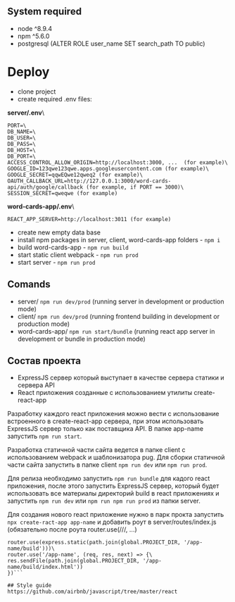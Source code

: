 ## System required
- node ^8.9.4
- npm ^5.6.0
- postgresql (ALTER ROLE user_name SET search_path TO public)

# Deploy

- clone project
- create required .env files:

**server/.env**\
```
PORT=\
DB_NAME=\
DB_USER=\
DB_PASS=\
DB_HOST=\
DB_PORT=\
ACCESS_CONTROL_ALLOW_ORIGIN=http://localhost:3000, ...  (for example)\
GOOGLE_ID=123qwe123qwe.apps.googleusercontent.com (for example)\
GOOGLE_SECRET=qqwEQwe12qweq2 (for example)\
OAUTH_CALLBACK_URL=http://127.0.0.1:3000/word-cards-api/auth/google/callback (for example, if PORT == 3000)\
SESSION_SECRET=qweqwe (for example)
```

**word-cards-app/.env**\
```
REACT_APP_SERVER=http://localhost:3011 (for example)
```

- create new empty data base
- install npm packages in server, client, word-cards-app folders - ```npm i```
- build word-cards-app - ```npm run build```
- start static client webpack - ```npm run prod```
- start server - ```npm run prod```

## Comands
- server/ ```npm run dev/prod``` (running server in development or production mode)
- client/ ```npm run dev/prod``` (running frontend building in development or production mode)
- word-cards-app/ ```npm run start/bundle``` (running react app server in development or bundle in production mode)

## Состав проекта
- ExpressJS сервер который выступает в качестве сервера статики и сервера API
- React приложения созданные с использованием утилиты create-react-app

Разработку каждого react приложения можно вести с использование встроенного в create-react-app сервера, при этом использовать
ExpressJS сервер только как поставщика API. В папке app-name запустить ```npm run start```.

Разработка статичной части сайта ведется в папке client с использованием webpack и шаблонизатора pug.
Для сборки статичной части сайта запустить в папке client ```npm run dev``` или ```npm run prod```.

Для релиза необходимо запустить ```npm run bundle``` для кадого react приложения, после этого запустить ExpressJS сервер,
который будет использовать все материалы директорий build в react приложениях и запустить ```npm run dev``` или ```npm run npm run prod``` из папки server.

Для создания нового react приложение нужно в парк прокта запустить ```npx create-ract-app app-name```
и добавить роут в server/routes/index.js (обязательно после роута router.use(/\//, ...)
```
router.use(express.static(path.join(global.PROJECT_DIR, '/app-name/build')))\
router.use('/app-name', (req, res, next) => {\
res.sendFile(path.join(global.PROJECT_DIR, '/app-name/build/index.html'))
})```

## Style guide
https://github.com/airbnb/javascript/tree/master/react
